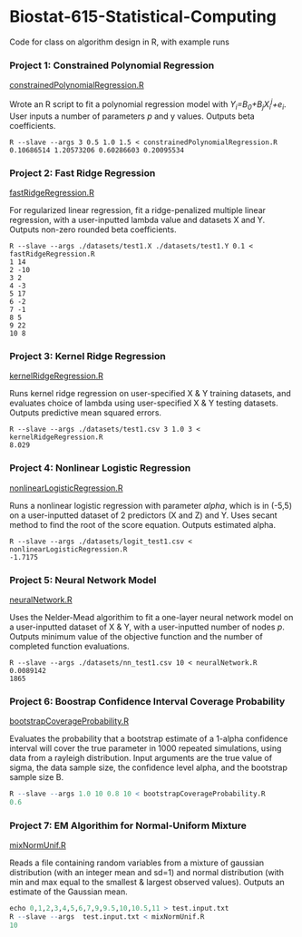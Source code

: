 # Biostat-615-Statistical-Computing
Code for class on algorithm design in R, with example runs

### Project 1: Constrained Polynomial Regression
[constrainedPolynomialRegression.R](./constrainedPolynomialRegression.R)

Wrote an R script to fit a polynomial regression model with *Y<sub>i</sub>=B<sub>0</sub>+B<sub>j</sub>X<sub>i</sub><sup>j</sup>+e<sub>i</sub>*. User inputs a number of parameters *p* and y values. Outputs beta coefficients.

```console
R --slave --args 3 0.5 1.0 1.5 < constrainedPolynomialRegression.R
0.10686514 1.20573206 0.60286603 0.20095534
```

### Project 2: Fast Ridge Regression
[fastRidgeRegression.R](./fastRidgeRegression.R)

For regularized linear regression, fit a ridge-penalized multiple linear regression, with a user-inputted lambda value and datasets X and Y. Outputs non-zero rounded beta coefficients.

```console
R --slave --args ./datasets/test1.X ./datasets/test1.Y 0.1 < fastRidgeRegression.R
1 14
2 -10
3 2
4 -3
5 17
6 -2
7 -1
8 5
9 22
10 8
```

### Project 3: Kernel Ridge Regression
[kernelRidgeRegression.R](./kernelRidgeRegression.R)

Runs kernel ridge regression on user-specified X & Y training datasets, and evaluates choice of lambda using user-specified X & Y testing datasets. Outputs predictive mean squared errors.

```console
R --slave --args ./datasets/test1.csv 3 1.0 3 < kernelRidgeRegression.R
8.029
```

### Project 4: Nonlinear Logistic Regression
[nonlinearLogisticRegression.R](./nonlinearLogisticRegression.R)

Runs a nonlinear logistic regression with parameter *alpha*, which is in (-5,5) on a user-inputted dataset of 2 predictors (X and Z) and Y. Uses secant method to find the root of the score equation. Outputs estimated alpha.

```console
R --slave --args ./datasets/logit_test1.csv < nonlinearLogisticRegression.R
-1.7175
```

### Project 5: Neural Network Model
[neuralNetwork.R](./neuralNetwork.R)

Uses the Nelder-Mead algorithim to fit a one-layer neural network model on a user-inputted dataset of X & Y, with a user-inputted number of nodes *p*. Outputs minimum value of the objective function and the number of completed function evaluations.

```console
R --slave --args ./datasets/nn_test1.csv 10 < neuralNetwork.R
0.0089142
1865
```

### Project 6: Boostrap Confidence Interval Coverage Probability
[bootstrapCoverageProbability.R](./bootstrapCoverageProbability.R)

Evaluates the probability that a bootstrap estimate of a 1-alpha confidence interval will cover the true parameter in 1000 repeated simulations, using data from a rayleigh distribution. Input arguments are the true value of sigma, the data sample size, the confidence level alpha, and the bootstrap sample size B.

```R
R --slave --args 1.0 10 0.8 10 < bootstrapCoverageProbability.R
0.6
```

### Project 7: EM Algorithim for Normal-Uniform Mixture
[mixNormUnif.R](./mixNormUnif.R)

Reads a file containing random variables from a mixture of gaussian distribution (with an integer mean and sd=1) and normal distribution (with min and max equal to the smallest & largest observed values). Outputs an estimate of the Gaussian mean.

```R
echo 0,1,2,3,4,5,6,7,9,9.5,10,10.5,11 > test.input.txt
R --slave --args  test.input.txt < mixNormUnif.R
10
```
